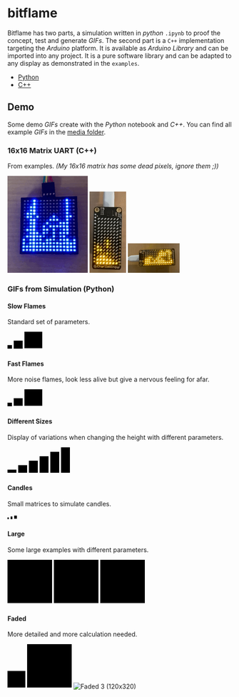 # bitflame

Bitflame has two parts, a simulation written in _python_ `.ipynb` to proof the concept, test and generate _GIFs_. The second part is a `C++` implementation targeting the _Arduino_ platform. It is available as _Arduino Library_ and can be imported into any project. It is a pure software library and can be adapted to any display as demonstrated in the `examples`.

* [Python](./python)
* [C++](./arduino)


## Demo

Some demo _GIFs_ create with the _Python_ notebook and _C++_. You can find all example _GIFs_ in the [media folder](media/examples).


### 16x16 Matrix UART (C++)

From examples. _(My 16x16 matrix has some dead pixels, ignore them ;))_

![Real 1](media/examples/real/16x16-matrix-uart.gif)
![Real 2](media/examples/real/7x15-IS31FL3731-high-flames.gif)
![Real 3](media/examples/real/7x15-IS31FL3731-large-flames.gif)

### GIFs from Simulation (Python)

#### Slow Flames

Standard set of parameters.

![Slow 1 (10x10)](media/examples/slow-flames/fire_heat=0.2_o2=0.05_cinder=2.gif)
![Slow 2 (20x20)](media/examples/slow-flames/fire_heat=0.2_o2=0.01_cinder=2.gif)
![Slow 3 (40x40)](media/examples/slow-flames/fire_heat=0.2_o2=0.002_cinder=3.gif)

#### Fast Flames

More noise flames, look less alive but give a nervous feeling for afar.

![Fast 1 (10x10)](media/examples/fast-flames/fire_heat=0.4_o2=0.05_cinder=2.gif)
![Fast 2 (20x20)](media/examples/fast-flames/fire_heat=0.4_o2=0.05_cinder=3.gif)
![Fast 3 (40x40)](media/examples/fast-flames/fire_heat=0.4_o2=0.04_cinder=3.gif)

#### Different Sizes

Display of variations when changing the height with different parameters.

![Size 1 (10x20)](media/examples/different-sizes/fire_10x20_heat=0.2_o2=0.05_cinder=3.gif)
![Size 2 (20x20)](media/examples/different-sizes/fire_20x20_heat=0.2_o2=0.01_cinder=3.gif)
![Size 3 (30x20)](media/examples/different-sizes/fire_30x20_heat=0.2_o2=0.003_cinder=3.gif)
![Size 4 (40x20)](media/examples/different-sizes/fire_40x20_heat=0.2_o2=0.002_cinder=3.gif)
![Size 5 (50x20)](media/examples/different-sizes/fire_50x20_heat=0.2_o2=0.0015_cinder=3.gif)
![Size 6 (60x20)](media/examples/different-sizes/fire_60x20_heat=0.2_o2=0.001_cinder=3.gif)

#### Candles

Small matrices to simulate candles.

![Candle 1 (6x3)](media/examples/candles/fire_6x3_heat=0.2_o2=0.1_cinder=2.gif)
![Candle 2 (8x4)](media/examples/candles/fire_8x4_heat=0.2_o2=0.05_cinder=2.gif)
![Candle 3 (10x6)](media/examples/candles/fire_10x6_heat=0.2_o2=0.02_cinder=3.gif)


#### Large

Some large examples with different parameters.

![Large 1 (100x100)](media/examples/large-fires/fire_100x100_heat=0.2_o2=0.001_cinder=3.gif)
![Large 2 (100x100)](media/examples/large-fires/fire_100x100_heat=0.2_o2=0.0008_cinder=3.gif)
![Large 3 (100x100)](media/examples/large-fires/fire_100x100_heat=0.2_o2=0.0005_cinder=3.gif)

#### Faded

More detailed and more calculation needed.

![Faded 1 (40x40)](media/examples/faded-flames/fire_40x40_heat=0.2_o2=0.002_cinder=3.gif)
![Faded 2 (100x100)](media/examples/faded-flames/fire_100x100_heat=0.2_o2=0.002_cinder=3.gif)
![Faded 3 (120x320)](media/examples/faded-flames/fire_120x320_heat=0.2_o2=0.0008_cinder=3.gif)
